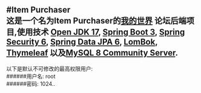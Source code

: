 #Item Purchaser<br/>
这是一个名为Item Purchaser的[我的世界](https://www.minecraft.net/, "Minecraft") 论坛后端项目,使用技术
[Open JDK 17](https://openjdk.org/projects/jdk/17/, "Open JDK"),
[Spring Boot 3](https://spring.io/projects/spring-boot/, "Spring Boot"),
[Spring Security 6](https://spring.io/projects/spring-security, "Spring Security"),
[Spring Data JPA 6](https://spring.io/projects/spring-data-jpa, "Spring Data JPA"),
[LomBok](https://projectlombok.org/, "Lombok"),
[Thymeleaf](https://www.thymeleaf.org/, "Thymeleaf")
以及[MySQL 8 Community Server](https://dev.mysql.com/downloads/, "MySQL 8 Community").<br/>
---
以下是默认不可修改的最高权限用户:<br/>
######用户名: root<br/>
######密码: 1024..<br/>
